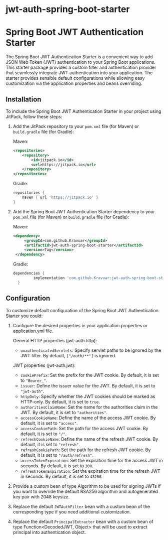 # jwt-auth-spring-boot-starter

# Spring Boot JWT Authentication Starter

The Spring Boot JWT Authentication Starter is a convenient way to add JSON Web Token (JWT) authentication to your Spring Boot applications. This starter package provides a custom filter and authentication provider that seamlessly integrate JWT authentication into your application. The starter provides sensible default configurations while allowing easy customization via the application properties and beans overriding.

## Installation

To include the Spring Boot JWT Authentication Starter in your project using JitPack, follow these steps:

1. Add the JitPack repository to your `pom.xml` file (for Maven) or `build.gradle` file (for Gradle):

   Maven:

   ```xml
   <repositories>
       <repository>
           <id>jitpack.io</id>
           <url>https://jitpack.io</url>
       </repository>
   </repositories>
   ```

   Gradle:

   ```groovy
   repositories {
       maven { url 'https://jitpack.io' }
   }
   ```

2. Add the Spring Boot JWT Authentication Starter dependency to your `pom.xml` file (for Maven) or `build.gradle` file (for Gradle):

   Maven:

   ```xml
   <dependency>
	    <groupId>com.github.Kravuar</groupId>
	    <artifactId>jwt-auth-spring-boot-starter</artifactId>
	    <version>Tag</version>
	</dependency>
   ```

   Gradle:

   ```groovy
   dependencies {
	        implementation 'com.github.Kravuar:jwt-auth-spring-boot-starter:Tag'
	 }
   ```

## Configuration

To customize default configuration of the Spring Boot JWT Authentication Starter you could:
   
1. Configure the desired properties in your application.properties or application.yml file.

   General HTTP properties (jwt-auth.http):

   - `unauthenticatedServlets`: Specify servlet paths to be ignored by the JWT filter. By default, `["/auth/**"]` is ignored.

   JWT properties (jwt-auth.jwt):

   - `cookiePrefix`: Set the prefix for the JWT cookie. By default, it is set to `"Bearer_"`.
   - `issuer`: Define the issuer value for the JWT. By default, it is set to `"jwt-auth"`.
   - `httpOnly`: Specify whether the JWT cookies should be marked as HTTP-only. By default, it is set to `true`.
   - `authoritiesClaimName`: Set the name for the authorities claim in the JWT. By default, it is set to `"authorities"`.
   - `accessCookieName`: Define the name of the access JWT cookie. By default, it is set to `"access"`.
   - `accessCookiePath`: Set the path for the access JWT cookie. By default, it is set to `"/"`.
   - `refreshCookieName`: Define the name of the refresh JWT cookie. By default, it is set to `"refresh"`.
   - `refreshCookiePath`: Set the path for the refresh JWT cookie. By default, it is set to `"/auth/refresh"`.
   - `accessTokenExpiration`: Set the expiration time for the access JWT in seconds. By default, it is set to `300`.
   - `refreshTokenExpiration`: Set the expiration time for the refresh JWT in seconds. By default, it is set to `43200`.

2. Provide a custom bean of type Algorithm to be used for signing JWTs if you want to override the default RSA256 algorithm and autogenerated key pair with 2048 keysize.

3. Replace the default `JWTAuthFilter` bean with a custom bean of the corresponding type if you need additional customization.

4. Replace the default `PrincipalExtractor` bean with a custom bean of type Function<DecodedJWT, Object> that will be used to extract principal into authentication object.
